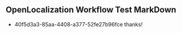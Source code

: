 ## OpenLocalization Workflow Test MarkDown
* 40f5d3a3-85aa-4408-a377-52fe27b96fce thanks!

<!--HONumber=Jul16_HO4-->


